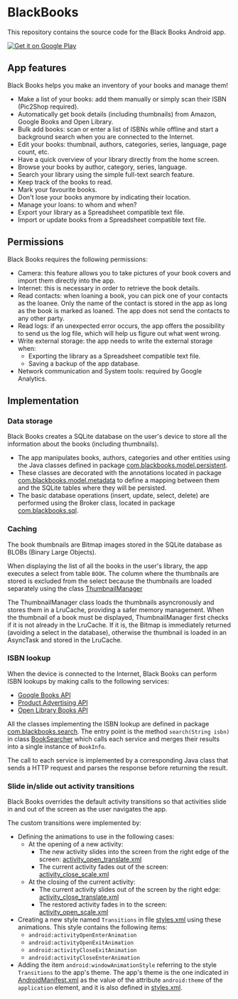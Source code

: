 # BlackBooks

This repository contains the source code for the Black Books Android app.

<a href="https://play.google.com/store/apps/details?id=com.blackbooks">
  <img alt="Get it on Google Play"
       src="https://developer.android.com/images/brand/en_generic_rgb_wo_60.png" />
</a>

## App features
Black Books helps you make an inventory of your books and manage them!

* Make a list of your books: add them manually or simply scan their ISBN (Pic2Shop required).
* Automatically get book details (including thumbnails) from Amazon, Google Books and Open Library.
* Bulk add books: scan or enter a list of ISBNs while offline and start a background search when you are connected to the Internet.
* Edit your books: thumbnail, authors, categories, series, language, page count, etc.
* Have a quick overview of your library directly from the home screen.
* Browse your books by author, category, series, language.
* Search your library using the simple full-text search feature.
* Keep track of the books to read.
* Mark your favourite books.
* Don't lose your books anymore by indicating their location.
* Manage your loans: to whom and when?
* Export your library as a Spreadsheet compatible text file.
* Import or update books from a Spreadsheet compatible text file.

## Permissions

Black Books requires the following permissions:

* Camera: this feature allows you to take pictures of your book covers and import them directly into the app.
* Internet: this is necessary in order to retrieve the book details.
* Read contacts: when loaning a book, you can pick one of your contacts as the loanee. Only the name of the contact is stored in the app as long as the book is marked as loaned. The app does not send the contacts to any other party.
* Read logs: if an unexpected error occurs, the app offers the possibility to send us the log file, which will help us figure out what went wrong.
* Write external storage: the app needs to write the external storage when:
	* Exporting the library as a Spreadsheet compatible text file.
	* Saving a backup of the app database.
* Network communication and System tools: required by Google Analytics.

## Implementation
### Data storage
Black Books creates a SQLite database on the user's device to store all the information about the books (including thumbnails).

* The app manipulates books, authors, categories and other entities using the Java classes defined in package [com.blackbooks.model.persistent](https://github.com/h5rcode/BlackBooks/tree/master/app/src/main/java/com/blackbooks/model/persistent).
* These classes are decorated with the annotations located in package [com.blackbooks.model.metadata](https://github.com/h5rcode/BlackBooks/tree/master/app/src/main/java/com/blackbooks/model/metadata) to define a mapping between them and the SQLite tables where they will be persisted.
* The basic database operations (insert, update, select, delete) are performed using the Broker class, located in package [com.blackbooks.sql](https://github.com/h5rcode/BlackBooks/tree/master/app/src/main/java/com/blackbooks/sql).

### Caching
The book thumbnails are Bitmap images stored in the SQLite database as BLOBs (Binary Large Objects).

When displaying the list of all the books in the user's library, the app executes a select from table <code>BOOK</code>. The column where the thumbnails are stored is excluded from the select because the thumbnails are loaded separately using the class [ThumbnailManager](https://github.com/h5rcode/BlackBooks/blob/master/app/src/main/java/com/blackbooks/cache/ThumbnailManager.java)

The ThumbnailManager class loads the thumbnails asyncronously and stores them in a LruCache, providing a safer memory management. When the thumbnail of a book must be displayed, ThumbnailManager first checks if it is not already in the LruCache. If it is, the Bitmap is immediately returned (avoiding a select in the database), otherwise the thumbnail is loaded in an AsyncTask and stored in the LruCache.

### ISBN lookup
When the device is connected to the Internet, Black Books can perform ISBN lookups by making calls to the following services:

* [Google Books API](https://developers.google.com/books/)
* [Product Advertising API](https://affiliate-program.amazon.com/gp/advertising/api/detail/main.html)
* [Open Library Books API](https://openlibrary.org/dev/docs/api/books)

All the classes implementing the ISBN lookup are defined in package [com.blackbooks.search](https://github.com/h5rcode/BlackBooks/tree/master/app/src/main/java/com/blackbooks/search). The entry point is the method <code>search(String isbn)</code> in class [BookSearcher](https://github.com/h5rcode/BlackBooks/blob/master/app/src/main/java/com/blackbooks/search/BookSearcher.java) which calls each service and merges their results into a single instance of <code>BookInfo</code>.

The call to each service is implemented by a corresponding Java class that sends a HTTP request and parses the response before returning the result.

### Slide in/slide out activity transitions
Black Books overrides the default activity transitions so that activities slide in and out of the screen as the user
navigates the app.

The custom transitions were implemented by:

* Defining the animations to use in the following cases:
  * At the opening of a new activity:
    * The new activity slides into the screen from the right edge of the screen: [activity_open_translate.xml](https://github.com/h5rcode/BlackBooks/blob/master/app/src/main/res/anim/activity_open_translate.xml)
    * The current activity fades out of the screen: [activity_close_scale.xml](https://github.com/h5rcode/BlackBooks/blob/master/app/src/main/res/anim/activity_close_scale.xml)
  * At the closing of the current activity:
    * The current activity slides out of the screen by the right edge: [activity_close_translate.xml](https://github.com/h5rcode/BlackBooks/blob/master/app/src/main/res/anim/activity_close_translate.xml)
    * The restored activity fades in to the screen: [activity_open_scale.xml](https://github.com/h5rcode/BlackBooks/blob/master/app/src/main/res/anim/activity_open_scale.xml)
* Creating a new style named <code>Transitions</code> in file [styles.xml](https://github.com/h5rcode/BlackBooks/blob/master/app/src/main/res/values/styles.xml) using these animations.
This style contains the following items:
  * <code>android:activityOpenEnterAnimation</code>
  * <code>android:activityOpenExitAnimation</code>
  * <code>android:activityCloseExitAnimation</code>
  * <code>android:activityCloseEnterAnimation</code>
* Adding the item <code>android:windowAnimationStyle</code> referring to the style <code>Transitions</code> to the app's theme. The app's theme is the one indicated in [AndroidManifest.xml](https://github.com/h5rcode/BlackBooks/blob/master/app/src/main/AndroidManifest.xml) as the value of the attribute <code>android:theme</code> of the <code>application</code> element, and it is also defined in [styles.xml](https://github.com/h5rcode/BlackBooks/blob/master/app/src/main/res/values/styles.xml).
